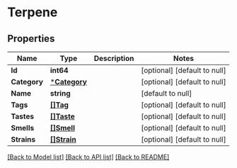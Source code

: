 # Terpene

## Properties
Name | Type | Description | Notes
------------ | ------------- | ------------- | -------------
**Id** | **int64** |  | [optional] [default to null]
**Category** | [***Category**](Category.md) |  | [optional] [default to null]
**Name** | **string** |  | [default to null]
**Tags** | [**[]Tag**](Tag.md) |  | [optional] [default to null]
**Tastes** | [**[]Taste**](Taste.md) |  | [optional] [default to null]
**Smells** | [**[]Smell**](Smell.md) |  | [optional] [default to null]
**Strains** | [**[]Strain**](Strain.md) |  | [optional] [default to null]

[[Back to Model list]](../README.md#documentation-for-models) [[Back to API list]](../README.md#documentation-for-api-endpoints) [[Back to README]](../README.md)

